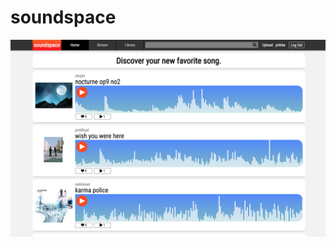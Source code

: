 # soundspace

![screenshot](https://github.com/pvklee/soundcloud_clone/blob/master/readme_images/Screen%20Shot%202019-05-26%20at%201.21.17%20PM.png)

